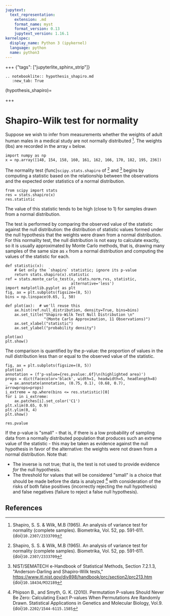 ```yaml
---
jupytext:
  text_representation:
    extension: .md
    format_name: myst
    format_version: 0.13
    jupytext_version: 1.16.1
kernelspec:
  display_name: Python 3 (ipykernel)
  language: python
  name: python3
---
```


+++ {"tags": ["jupyterlite_sphinx_strip"]}

```{eval-rst}
.. notebooklite:: hypothesis_shapiro.md
   :new_tab: True
```

(hypothesis_shapiro)=

+++

# Shapiro-Wilk test for normality

Suppose we wish to infer from measurements whether the weights of adult human
males in a medical study are not normally distributed [^1]. The weights (lbs)
are recorded in the array `x` below.

```{code-cell}
import numpy as np
x = np.array([148, 154, 158, 160, 161, 162, 166, 170, 182, 195, 236])
```

The normality test {func}`scipy.stats.shapiro` of [^1] and [^2] begins by
computing a statistic based on the relationship between the observations and the
expected order statistics of a normal distribution.

```{code-cell}
from scipy import stats
res = stats.shapiro(x)
res.statistic
```

The value of this statistic tends to be high (close to 1) for samples drawn from
a normal distribution.

The test is performed by comparing the observed value of the statistic against
the null distribution: the distribution of statistic values formed under the
null hypothesis that the weights were drawn from a normal distribution. For this
normality test, the null distribution is not easy to calculate exactly, so it is
usually approximated by Monte Carlo methods, that is, drawing many samples of
the same size as `x` from a normal distribution and computing the values of the
statistic for each.

```{code-cell}
def statistic(x):
    # Get only the `shapiro` statistic; ignore its p-value
    return stats.shapiro(x).statistic
ref = stats.monte_carlo_test(x, stats.norm.rvs, statistic,
                             alternative='less')
import matplotlib.pyplot as plt
fig, ax = plt.subplots(figsize=(8, 5))
bins = np.linspace(0.65, 1, 50)

def plot(ax):  # we'll reuse this
    ax.hist(ref.null_distribution, density=True, bins=bins)
    ax.set_title("Shapiro-Wilk Test Null Distribution \n"
                 "(Monte Carlo Approximation, 11 Observations)")
    ax.set_xlabel("statistic")
    ax.set_ylabel("probability density")

plot(ax)
plt.show()
```

The comparison is quantified by the p-value: the proportion of values in the
null distribution less than or equal to the observed value of the statistic.

```{code-cell}
fig, ax = plt.subplots(figsize=(8, 5))
plot(ax)
annotation = (f'p-value={res.pvalue:.6f}\n(highlighted area)')
props = dict(facecolor='black', width=1, headwidth=5, headlength=8)
_ = ax.annotate(annotation, (0.75, 0.1), (0.68, 0.7), arrowprops=props)
i_extreme = np.where(bins <= res.statistic)[0]
for i in i_extreme:
    ax.patches[i].set_color('C1')
plt.xlim(0.65, 0.9)
plt.ylim(0, 4)
plt.show()
```

```{code-cell}
res.pvalue
```

If the p-value is "small" - that is, if there is a low probability of sampling
data from a normally distributed population that produces such an extreme value
of the statistic - this may be taken as evidence against the null hypothesis in
favor of the alternative: the weights were not drawn from a normal distribution.
Note that:

- The inverse is not true; that is, the test is not used to provide
  evidence *for* the null hypothesis.
- The threshold for values that will be considered "small" is a choice that
  should be made before the data is analyzed [^3] with consideration of the
  risks of both false positives (incorrectly rejecting the null hypothesis)
  and false negatives (failure to reject a false null hypothesis).

## References

[^1]: Shapiro, S. S. & Wilk, M.B (1965). An analysis of variance test for
normality (complete samples). Biometrika, Vol. 52, pp. 591-611.
{doi}`10.2307/2333709`
[^2]: NIST/SEMATECH e-Handbook of Statistical Methods, Section 7.2.1.3, "Anderson-Darling and Shapiro-Wilk tests," https://www.itl.nist.gov/div898/handbook/prc/section2/prc213.htm
{doi}`10.18434/M32189`
[^3]: Phipson B., and Smyth, G. K. (2010). Permutation P-values Should Never Be
Zero: Calculating Exact P-values When Permutations Are Randomly Drawn.
Statistical Applications in Genetics and Molecular Biology, Vol.9.
{doi}`10.2202/1544-6115.1585`
